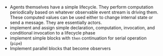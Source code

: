 * Agents themselves have a simple lifecycle. They perform computation periodically based on whatever observable event stream is driving them. These computed values can be used either to change internal state or send a message. They are essentially actors.
* implement and assign simple declaration, computation, invocation, and conditional invocation to a lifecycle phase
* implement simple blocks with `then` continuation for serial operation (`pipe`)
* Implement parallel blocks that become observers